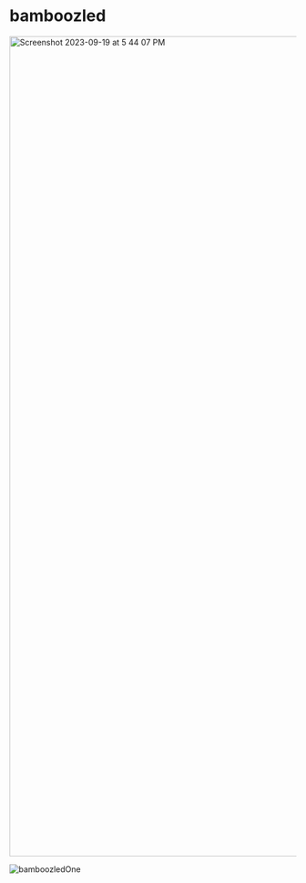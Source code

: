 # bamboozled
<img width="1440" alt="Screenshot 2023-09-19 at 5 44 07 PM" src="https://github.com/nainoaktv/bamboozled/assets/105531873/01745866-b0f2-4f49-bfa5-f2ebdcf1fe74">

![bamboozledOne](https://github.com/nainoaktv/bamboozled/assets/105531873/5193cd83-dbb9-4a83-ac70-d1f0a8bf858c)
